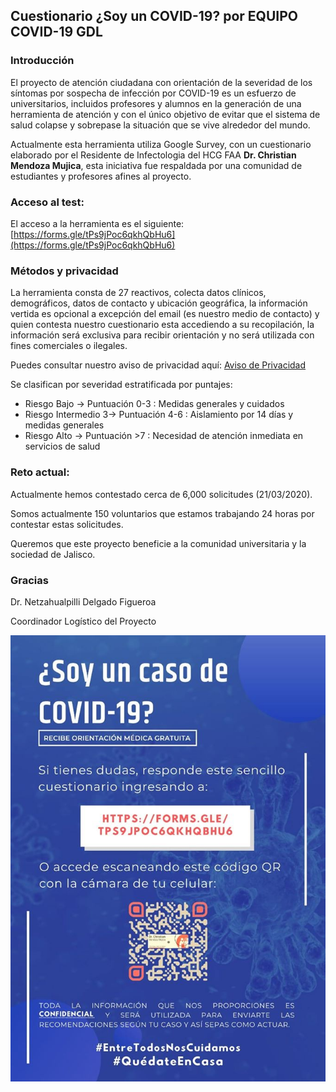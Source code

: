 ## Cuestionario ¿Soy un COVID-19? por EQUIPO COVID-19 GDL

### Introducción

El proyecto de atención ciudadana con orientación de la severidad de los síntomas por sospecha de infección por COVID-19 es un esfuerzo de universitarios, incluidos profesores y alumnos en la generación de una herramienta de atención y con el único objetivo de evitar que el sistema de salud colapse y sobrepase la situación que se vive alrededor del mundo.

Actualmente esta herramienta utiliza Google Survey, con un cuestionario elaborado por el Residente de Infectologia del HCG FAA **Dr. Christian Mendoza Mujica**, esta iniciativa fue respaldada por una comunidad de estudiantes y profesores afines al proyecto.

### Acceso al test:

El acceso a la herramienta es el siguiente: [https://forms.gle/tPs9jPoc6qkhQbHu6](https://forms.gle/tPs9jPoc6qkhQbHu6)

### Métodos y privacidad
La herramienta consta de 27 reactivos, colecta datos clínicos, demográficos, datos de contacto y ubicación geográfica, la información vertida es opcional a excepción del email (es nuestro medio de contacto) y quien contesta nuestro cuestionario esta accediendo a su recopilación, la información será exclusiva para recibir orientación y no será utilizada con fines comerciales o ilegales.

Puedes consultar nuestro aviso de privacidad aquí: [Aviso de Privacidad](https://covid19gdl.github.io/privacidad)

Se clasifican por severidad estratificada por puntajes:

* Riesgo Bajo →  Puntuación 0-3 : Medidas generales y cuidados
* Riesgo Intermedio 3→  Puntuación 4-6 : Aislamiento por 14 días y medidas generales
* Riesgo Alto → Puntuación >7 : Necesidad de atención inmediata en servicios de salud

### Reto actual:

Actualmente hemos contestado cerca de 6,000 solicitudes (21/03/2020).

Somos actualmente 150 voluntarios que estamos trabajando 24 horas por contestar estas solicitudes.

Queremos que este proyecto beneficie a la comunidad universitaria y la sociedad  de Jalisco.



### Gracias

Dr. Netzahualpilli Delgado Figueroa

Coordinador Logístico del Proyecto


![alt text](COVID_Callcenter_2.jpg)
